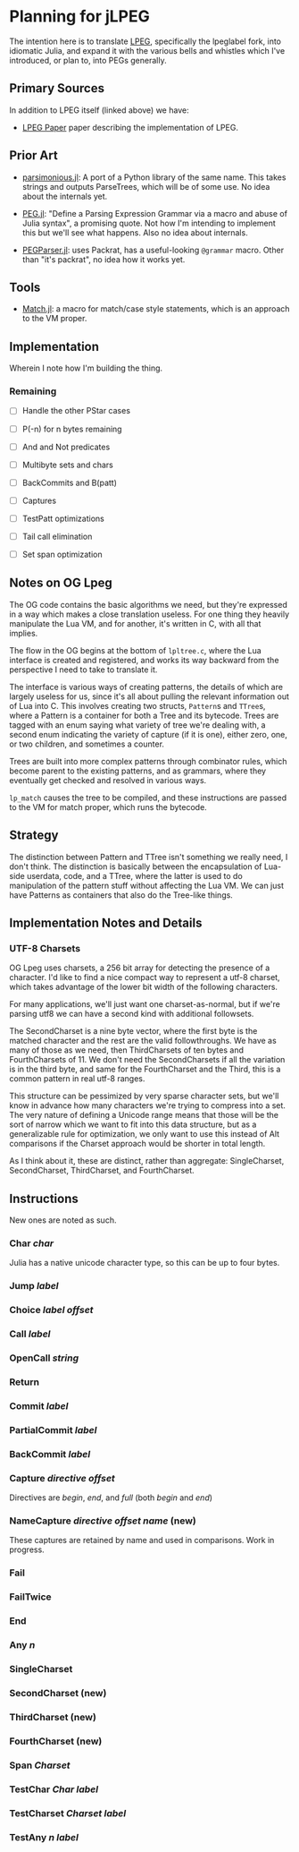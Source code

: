 # Planning for jLPEG

  The intention here is to translate [LPEG](https://github.com/sqmedeiros/lpeglabel), specifically the lpeglabel fork, into idiomatic Julia, and expand it with the various bells and whistles which I've introduced, or plan to, into PEGs generally.

## Primary Sources

In addition to LPEG itself (linked above) we have:

- [LPEG Paper](https://www.inf.puc-rio.br/~roberto/docs/peg.pdf) paper describing the implementation of LPEG.


## Prior Art

- [parsimonious.jl](https://github.com/gitfoxi/Parsimonious.jl): A port of a Python library of the same name.  This takes strings and outputs ParseTrees, which will be of some use.  No idea about the internals yet.

- [PEG.jl](https://github.com/wdebeaum/PEG.jl): "Define a Parsing Expression Grammar via a macro and abuse of Julia syntax", a promising quote.  Not how I'm intending to implement this but we'll see what happens. Also no idea about internals.

- [PEGParser.jl](https://github.com/abeschneider/PEGParser.jl): uses Packrat, has a useful-looking `@grammar` macro.  Other than "it's packrat", no idea how it works yet.


## Tools

- [Match.jl](https://juliaservices.github.io/Match.jl/stable/): a macro for match/case style statements, which is an approach to the VM proper.


## Implementation

Wherein I note how I'm building the thing.

### Remaining 

- [ ] Handle the other PStar cases 

- [ ] P(-n) for n bytes remaining 

- [ ] And and Not predicates 

- [ ] Multibyte sets and chars 

- [ ] BackCommits and B(patt)

- [ ] Captures 

- [ ] TestPatt optimizations 

- [ ] Tail call elimination 

- [ ] Set span optimization 


## Notes on OG Lpeg

The OG code contains the basic algorithms we need, but they're expressed in a way which makes a close translation useless. For one thing they heavily manipulate the Lua VM, and for another, it's written in C, with all that implies. 

The flow in the OG begins at the bottom of `lpltree.c`, where the Lua interface is created and registered, and works its way backward from the perspective I need to take to translate it. 

The interface is various ways of creating patterns, the details of which are largely useless for us, since it's all about pulling the relevant information out of Lua into C.  This involves creating two structs, `Pattern`s and `TTree`s, where a Pattern is a container for both a Tree and its bytecode.  Trees are tagged with an enum saying what variety of tree we're dealing with, a second enum indicating the variety of capture (if it is one), either zero, one, or two children, and sometimes a counter. 

Trees are built into more complex patterns through combinator rules, which become parent to the existing patterns, and as grammars, where they eventually get checked and resolved in various ways. 

`lp_match` causes the tree to be compiled, and these instructions are passed to the VM for match proper, which runs the bytecode. 

## Strategy

The distinction between Pattern and TTree isn't something we really need, I don't think.  The distinction is basically between the encapsulation of Lua-side userdata, code, and a TTree, where the latter is used to do manipulation of the pattern stuff without affecting the Lua VM.  We can just have Patterns as containers that also do the Tree-like things. 

## Implementation Notes and Details

### UTF-8 Charsets

OG Lpeg uses charsets, a 256 bit array for detecting the presence of a character. I'd like to find a nice compact way to represent a utf-8 charset, which takes advantage of the lower bit width of the following characters. 

For many applications, we'll just want one charset-as-normal, but if we're parsing utf8 we can have a second kind with additional followsets.

The SecondCharset is a nine byte vector, where the first byte is the matched character and the rest are the valid followthroughs.  We have as many of those as we need, then ThirdCharsets of ten bytes and FourthCharsets of 11.  We don't need the SecondCharsets if all the variation is in the third byte, and same for the FourthCharset and the Third, this is a common pattern in real utf-8 ranges. 

This structure can be pessimized by very sparse character sets, but we'll know in advance how many characters we're trying to compress into a set.  The very nature of defining a Unicode range means that those will be the sort of narrow which we want to fit into this data structure, but as a generalizable rule for optimization, we only want to use this instead of Alt comparisons if the Charset approach would be shorter in total length.

As I think about it, these are distinct, rather than aggregate: SingleCharset, SecondCharset, ThirdCharset, and FourthCharset.  


## Instructions

New ones are noted as such.

### Char _char_

Julia has a native unicode character type, so this can be up to four bytes.

### Jump _label_

### Choice _label_ _offset_

### Call _label_

### OpenCall _string_

### Return

### Commit _label_

### PartialCommit _label_

### BackCommit _label_

### Capture _directive_ _offset_

Directives are _begin_, _end_, and _full_ (both _begin_ and _end_)

### NameCapture _directive_ _offset_ _name_ (new)

These captures are retained by name and used in comparisons. Work in progress.

### Fail

### FailTwice

### End 

### Any _n_ 

### SingleCharset 

### SecondCharset (new)

### ThirdCharset (new)

### FourthCharset (new)

### Span _Charset_

### TestChar _Char_ _label_

### TestCharset _Charset_ _label_

### TestAny _n_ _label_